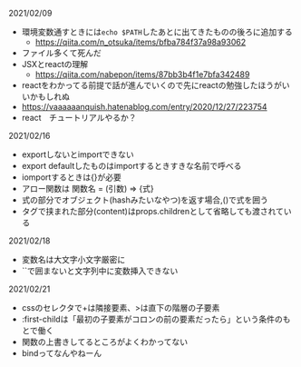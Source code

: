 2021/02/09
- 環境変数通すときには`echo $PATH`したあとに出てきたものの後ろに追加する
  - https://qiita.com/n_otsuka/items/bfba784f37a98a93062
- ファイル多くて死んだ
- JSXとreactの理解
  - https://qiita.com/nabepon/items/87bb3b4f1e7bfa342489
- reactをわかってる前提で話が進んでいくので先にreactの勉強したほうがいいかもしれぬ
- https://vaaaaaanquish.hatenablog.com/entry/2020/12/27/223754
- react　チュートリアルやるか？

2021/02/16
- exportしないとimportできない
- export defaultしたものはimportするときすきな名前で呼べる
- iomportするときは{}が必要
- アロー関数は 関数名 = (引数) => {式}
- 式の部分でオブジェクト(hashみたいなやつ)を返す場合,()で式を囲う 
- タグで挟まれた部分(content)はprops.childrenとして省略しても渡されている

2021/02/18
- 変数名は大文字小文字厳密に
- ``で囲まないと文字列中に変数挿入できない

2021/02/21
- cssのセレクタで+は隣接要素、>は直下の階層の子要素
- :first-childは「最初の子要素がコロンの前の要素だったら」という条件のもとで働く
- 関数の上書きしてるところがよくわかってない
- bindってなんやねーん
